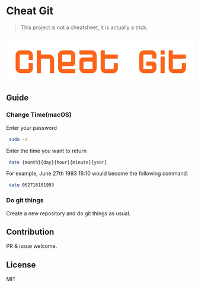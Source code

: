 # Cheat Git

> This project is not a cheatsheet, it is actually a trick.

![image](/cheat-git.png)
---

## Guide

### Change Time(macOS)

Enter your password

```sh
 sudo -s
```

Enter the time you want to return

```sh
 date {month}{day}{hour}{minute}{year}
```

For example, June 27th 1993 16:10 would become the following command:

```sh
 date 062716101993
```

### Do git things

Create a new repository and do git things as usual.

## Contribution

PR & issue welcome.
## License

MIT
